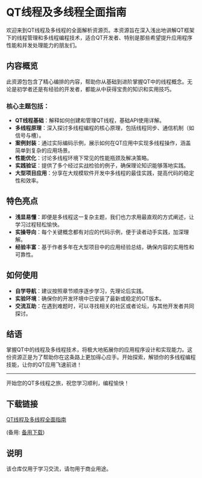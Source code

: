 # QT线程及多线程全面指南

欢迎来到QT线程及多线程的全面解析资源页。本资源旨在深入浅出地讲解QT框架下的线程管理和多线程编程技术，适合QT开发者、特别是那些希望提升应用程序性能和并发处理能力的朋友们。

## 内容概览

此资源包包含了精心编排的内容，帮助你从基础到进阶掌握QT中的线程概念。无论是初学者还是有经验的开发者，都能从中获得宝贵的知识和实用技巧。

### 核心主题包括：
- **QT线程基础**：解释如何创建和管理QT线程，基础API使用详解。
- **多线程原理**：深入探讨多线程编程的核心原理，包括线程同步、通信机制（如信号与槽）。
- **案例封装**：通过实际编码示例，展示如何在QT应用中实现多线程操作，涵盖简单到复杂的应用场景。
- **性能优化**：讨论多线程环境下常见的性能瓶颈及解决策略。
- **实践验证**：提供了多个经过实战检验的例子，确保理论知识能够落地实践。
- **大型项目应用**：分享在大规模软件开发中多线程的最佳实践，提高代码的稳定性和效率。

## 特色亮点

- **浅显易懂**：即便是多线程这一复杂主题，我们也力求用最直观的方式阐述，让学习过程轻松愉快。
- **实操导向**：每个关键概念都有对应的代码示例，便于读者动手实践，加深理解。
- **经验丰富**：基于作者多年在大型项目中的应用经验总结，确保内容的实用性和可靠性。

## 如何使用

- **自学导航**：建议按照章节顺序逐步学习，先理论后实践。
- **实验环境**：确保你的开发环境中已安装了最新或稳定的QT版本。
- **交流互助**：在遇到难题时，可以寻找相关的社区或者论坛，与其他开发者共同探讨。

## 结语

掌握QT中的线程及多线程技术，将极大地拓展你的应用程序设计和实现能力。这份资源正是为了帮助你在这条路上更加得心应手。开始探索，解锁你的多线程编程技能，让你的QT应用飞速前进！

---

开始您的QT多线程之旅，祝您学习顺利，编程愉快！

## 下载链接
[QT线程及多线程全面指南](https://pan.quark.cn/s/3852674f3a66) 

(备用: [备用下载](https://pan.baidu.com/s/1shpmheAZ0wgl6bJim6UsGQ?pwd=1234))

## 说明

该仓库仅用于学习交流，请勿用于商业用途。
